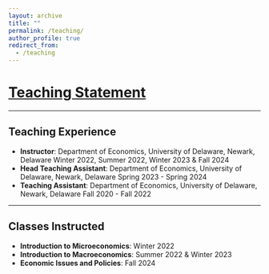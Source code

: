 ```yaml
---
layout: archive
title: ""
permalink: /teaching/
author_profile: true
redirect_from:
  - /teaching
---
```


[Teaching Statement](/files/Teaching_Statement.pdf)
======

<hr>

## Teaching Experience

* **Instructor**: Department of Economics, University of Delaware, Newark, Delaware
Winter 2022, Summer 2022, Winter 2023 & Fall 2024
* **Head Teaching Assistant**: Department of Economics, University of Delaware, Newark, Delaware
Spring 2023 - Spring 2024
* **Teaching Assistant**: Department of Economics, University of Delaware, Newark, Delaware
Fall 2020 - Fall 2022

<hr>

## Classes Instructed

* **Introduction to Microeconomics**: Winter 2022 
* **Introduction to Macroeconomics**: Summer 2022 & Winter 2023
* **Economic Issues and Policies**: Fall 2024
